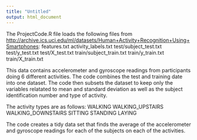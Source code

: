 ```yaml
---
title: "Untitled"
output: html_document
---
```


The ProjectCode.R file loads the following files from http://archive.ics.uci.edu/ml/datasets/Human+Activity+Recognition+Using+Smartphones:
features.txt
activity_labels.txt
test/subject_test.txt
test/y_test.txt
test/X_test.txt
train/subject_train.txt
train/y_train.txt
train/X_train.txt

This data contains accelerometer and gyroscope readings from participants doing 6 different activities. 
The code combines the test and training date into one dataset. The code then subsets the dataset to keep only the variables relatated to mean and standard deviation as well as the subject identification number and type of activity. 

The activity types are as follows:
WALKING
WALKING_UPSTAIRS
WALKING_DOWNSTAIRS
SITTING
STANDING
LAYING

The code creates a tidy data set that finds the average of the accelerometer and gyroscope readings for each of the subjects on each of the activities.
